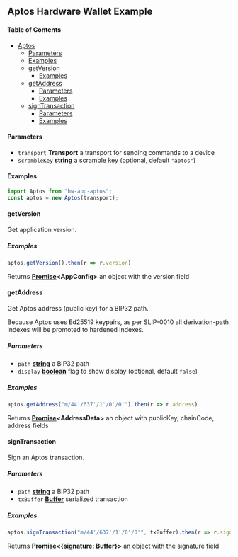 ## Aptos Hardware Wallet Example 

<!-- Generated by documentation.js. Update this documentation by updating the source code. -->

#### Table of Contents

*   [Aptos](#aptos)
    *   [Parameters](#parameters)
    *   [Examples](#examples)
    *   [getVersion](#getversion)
        *   [Examples](#examples-1)
    *   [getAddress](#getaddress)
        *   [Parameters](#parameters-1)
        *   [Examples](#examples-2)
    *   [signTransaction](#signtransaction)
        *   [Parameters](#parameters-2)
        *   [Examples](#examples-3)

#### Parameters

*   `transport` **Transport** a transport for sending commands to a device
*   `scrambleKey` **[string](https://developer.mozilla.org/docs/Web/JavaScript/Reference/Global_Objects/String)** a scramble key (optional, default `"aptos"`)

#### Examples

```javascript
import Aptos from "hw-app-aptos";
const aptos = new Aptos(transport);
```

#### getVersion

Get application version.

##### Examples

```javascript
aptos.getVersion().then(r => r.version)
```

Returns **[Promise](https://developer.mozilla.org/docs/Web/JavaScript/Reference/Global_Objects/Promise)\<AppConfig>** an object with the version field

#### getAddress

Get Aptos address (public key) for a BIP32 path.

Because Aptos uses Ed25519 keypairs, as per SLIP-0010
all derivation-path indexes will be promoted to hardened indexes.

##### Parameters

*   `path` **[string](https://developer.mozilla.org/docs/Web/JavaScript/Reference/Global_Objects/String)** a BIP32 path
*   `display` **[boolean](https://developer.mozilla.org/docs/Web/JavaScript/Reference/Global_Objects/Boolean)** flag to show display (optional, default `false`)

##### Examples

```javascript
aptos.getAddress("m/44'/637'/1'/0'/0'").then(r => r.address)
```

Returns **[Promise](https://developer.mozilla.org/docs/Web/JavaScript/Reference/Global_Objects/Promise)\<AddressData>** an object with publicKey, chainCode, address fields

#### signTransaction

Sign an Aptos transaction.

##### Parameters

*   `path` **[string](https://developer.mozilla.org/docs/Web/JavaScript/Reference/Global_Objects/String)** a BIP32 path
*   `txBuffer` **[Buffer](https://nodejs.org/api/buffer.html)** serialized transaction

##### Examples

```javascript
aptos.signTransaction("m/44'/637'/1'/0'/0'", txBuffer).then(r => r.signature)
```

Returns **[Promise](https://developer.mozilla.org/docs/Web/JavaScript/Reference/Global_Objects/Promise)<{signature: [Buffer](https://nodejs.org/api/buffer.html)}>** an object with the signature field